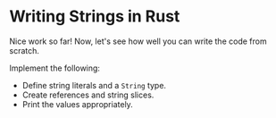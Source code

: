 # Writing Strings in Rust

Nice work so far! Now, let's see how well you can write the code from scratch.

Implement the following:

- Define string literals and a `String` type.
- Create references and string slices.
- Print the values appropriately.